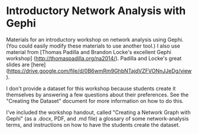 Introductory Network Analysis with Gephi
===================  

Materials for an introductory workshop on network analysis using Gephi. (You could easily modify these materials to use another tool.) I also use material from [Thomas Padilla and Brandon Locke's excellent Gephi workshop] (http://thomaspadilla.org/na2014/). Padilla and Locke's great slides are [here] (https://drive.google.com/file/d/0B6wmRm9GhbNTajdVZFVONnJJeDg/view).  

I don't provide a dataset for this workshop because students create it themselves by answering a few questions about their preferences. See the "Creating the Dataset" document for more information on how to do this.  

I've included the workshop handout, called "Creating a Network Graph with Gephi" (as a .docx, PDF, and .md file) a glossary of some network-analysis terms, and instructions on how to have the students create the dataset.

